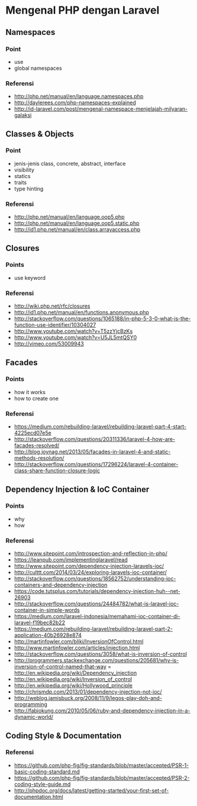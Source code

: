 # Mengenal PHP dengan Laravel

## Namespaces

### Point
- use
- global namespaces

### Referensi
- http://php.net/manual/en/language.namespaces.php
- http://daylerees.com/php-namespaces-explained
- http://id-laravel.com/post/mengenal-namespace-menjelajah-milyaran-galaksi

## Classes & Objects
### Point
- jenis-jenis class, concrete, abstract, interface
- visibility
- statics
- traits
- type hinting

### Referensi
- http://php.net/manual/en/language.oop5.php
- http://php.net/manual/en/language.oop5.static.php
- http://id1.php.net/manual/en/class.arrayaccess.php

## Closures
### Points
- use keyword

### Referensi
- http://wiki.php.net/rfc/closures
- http://id1.php.net/manual/en/functions.anonymous.php
- http://stackoverflow.com/questions/1065188/in-php-5-3-0-what-is-the-function-use-identifier/10304027
- http://www.youtube.com/watch?v=T5zzYjcBzKs
- http://www.youtube.com/watch?v=U5JL5mtQSY0
- http://vimeo.com/53009943

## Facades

### Points
- how it works
- how to create one

### Referensi

- https://medium.com/rebuilding-laravel/rebuilding-laravel-part-4-start-4225ecd07e5e
- http://stackoverflow.com/questions/20311336/laravel-4-how-are-facades-resolved/
- http://blog.joynag.net/2013/05/facades-in-laravel-4-and-static-methods-resolution/
- http://stackoverflow.com/questions/17296224/laravel-4-container-class-share-function-closure-logic

## Dependency Injection & IoC Container

### Points
- why
- how

### Referensi
- http://www.sitepoint.com/introspection-and-reflection-in-php/
- https://leanpub.com/implementinglaravel/read
- http://www.sitepoint.com/dependency-injection-laravels-ioc/
- http://culttt.com/2014/03/24/exploring-laravels-ioc-container/
- http://stackoverflow.com/questions/18562752/understanding-ioc-containers-and-dependency-injection
- https://code.tutsplus.com/tutorials/dependency-injection-huh--net-26903
- http://stackoverflow.com/questions/24484782/what-is-laravel-ioc-container-in-simple-words
- https://medium.com/laravel-indonesia/memahami-ioc-container-di-laravel-f19bec82b22
- https://medium.com/rebuilding-laravel/rebuilding-laravel-part-2-application-40b26928e874
- http://martinfowler.com/bliki/InversionOfControl.html
- http://www.martinfowler.com/articles/injection.html
- http://stackoverflow.com/questions/3058/what-is-inversion-of-control
- http://programmers.stackexchange.com/questions/205681/why-is-inversion-of-control-named-that-way
= http://en.wikipedia.org/wiki/Dependency_injection
- http://en.wikipedia.org/wiki/Inversion_of_control
- http://en.wikipedia.org/wiki/Hollywood_principle
- http://chrismdp.com/2013/01/dependency-injection-not-ioc/
- http://weblog.jamisbuck.org/2008/11/9/legos-play-doh-and-programming
- http://fabiokung.com/2010/05/06/ruby-and-dependency-injection-in-a-dynamic-world/

 
## Coding Style & Documentation

### Referensi
- https://github.com/php-fig/fig-standards/blob/master/accepted/PSR-1-basic-coding-standard.md
- https://github.com/php-fig/fig-standards/blob/master/accepted/PSR-2-coding-style-guide.md
- http://phpdoc.org/docs/latest/getting-started/your-first-set-of-documentation.html 
